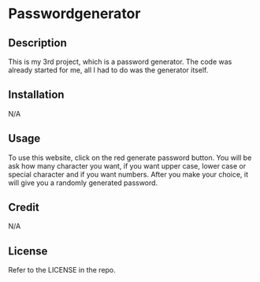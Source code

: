 # Passwordgenerator

## Description

This is my 3rd project, which is a password generator. The code was already started for me, all I had to do was the generator itself.

## Installation

N/A

## Usage

To use this website, click on the red generate password button. You will be ask how many character you want, if you want upper case, lower case or special character and if you want numbers. After you make your choice, it will give you a randomly generated password.

## Credit

N/A

## License

Refer to the LICENSE in the repo.